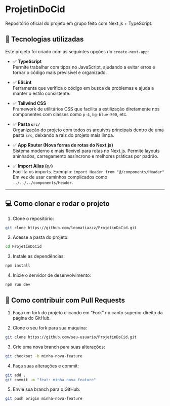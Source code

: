 # ProjetinDoCid

Repositório oficial do projeto em grupo feito com Next.js + TypeScript.

## 🚀 Tecnologias utilizadas

Este projeto foi criado com as seguintes opções do `create-next-app`:

- ✅ **TypeScript**  
  Permite trabalhar com tipos no JavaScript, ajudando a evitar erros e tornar o código mais previsível e organizado.

- ✅ **ESLint**  
  Ferramenta que verifica o código em busca de problemas e ajuda a manter o estilo consistente.

- ✅ **Tailwind CSS**  
  Framework de utilitários CSS que facilita a estilização diretamente nos componentes com classes como `p-4`, `bg-blue-500`, etc.

- ✅ **Pasta `src/`**  
  Organização do projeto com todos os arquivos principais dentro de uma pasta `src`, deixando a raiz do projeto mais limpa.

- ✅ **App Router (Nova forma de rotas do Next.js)**  
  Sistema moderno e mais flexível para rotas no Next.js. Permite layouts aninhados, carregamento assíncrono e melhores práticas por padrão.

- ✅ **Import Alias (`@/`)**  
  Facilita os imports. Exemplo: `import Header from "@/components/Header"`  
  Em vez de usar caminhos complicados como `../../../components/Header`.

---

## 💻 Como clonar e rodar o projeto

1. Clone o repositório:

```bash
git clone https://github.com/leomatiazzz/ProjetinDoCid.git
```

2. Acesse a pasta do projeto:

```bash
cd ProjetinDoCid
```

3. Instale as dependências:

```bash
npm install
```

4. Inicie o servidor de desenvolvimento:

```bash
npm run dev
```

## 🔄 Como contribuir com Pull Requests

1. Faça um fork do projeto clicando em “Fork” no canto superior direito da página do GitHub.

2. Clone o seu fork para sua máquina:

```bash
git clone https://github.com/seu-usuario/ProjetinDoCid.git
```

3. Crie uma nova branch para suas alterações:

```bash
git checkout -b minha-nova-feature
```

4. Faça suas alterações e commit:

```bash
git add .
git commit -m "feat: minha nova feature"
```

5. Envie sua branch para o GitHub:

```bash
git push origin minha-nova-feature
```
